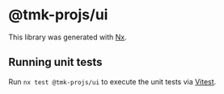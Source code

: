 # @tmk-projs/ui

This library was generated with [Nx](https://nx.dev).

## Running unit tests

Run `nx test @tmk-projs/ui` to execute the unit tests via [Vitest](https://vitest.dev/).
